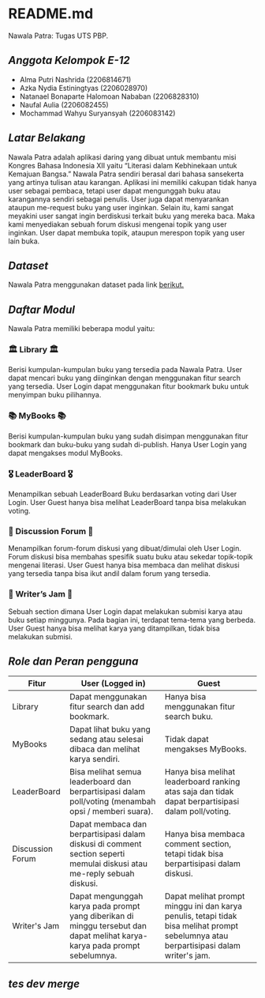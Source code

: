 # README.md
Nawala Patra: Tugas UTS PBP.

## *Anggota Kelompok E-12*
- Alma Putri Nashrida (2206814671)
- Azka Nydia Estiningtyas (2206028970)
- Natanael Bonaparte Halomoan Nababan (2206828310)
- Naufal Aulia (2206082455)
- Mochammad Wahyu Suryansyah (2206083142)

## *Latar Belakang*
Nawala Patra adalah aplikasi daring yang dibuat untuk membantu misi Kongres Bahasa Indonesia XII yaitu “Literasi dalam Kebhinekaan untuk Kemajuan Bangsa.” Nawala Patra sendiri berasal dari bahasa sansekerta yang artinya tulisan atau karangan. Aplikasi ini memiliki cakupan tidak hanya user sebagai pembaca, tetapi user dapat mengunggah buku atau karangannya sendiri sebagai penulis. User juga dapat menyarankan ataupun me-request buku yang user inginkan. Selain itu, kami sangat meyakini user sangat ingin berdiskusi terkait buku yang mereka baca. Maka kami menyediakan sebuah forum diskusi mengenai topik yang user inginkan. User dapat membuka topik, ataupun merespon topik yang user lain buka.

## *Dataset*

Nawala Patra menggunakan dataset pada link [berikut.](https://github.com/uchidalab/book-dataset/blob/master/Task1/book30-listing-test.csv)


## *Daftar Modul*

Nawala Patra memiliki beberapa modul yaitu:

### 🏛️ Library 🏛️

Berisi kumpulan-kumpulan buku yang tersedia pada Nawala Patra. User dapat mencari buku yang diinginkan dengan menggunakan fitur search yang tersedia. User Login dapat menggunakan fitur bookmark buku untuk menyimpan buku pilihannya.


### 📚 MyBooks 📚
Berisi kumpulan-kumpulan buku yang sudah disimpan menggunakan fitur bookmark dan buku-buku yang sudah di-publish. Hanya User Login yang dapat mengakses modul MyBooks.


### 🎖️ LeaderBoard 🎖️
Menampilkan sebuah LeaderBoard Buku berdasarkan voting dari User Login. User Guest hanya bisa melihat LeaderBoard tanpa bisa melakukan voting.


### 🧵 Discussion Forum 🧵
Menampilkan forum-forum diskusi yang dibuat/dimulai oleh User Login. Forum diskusi bisa membahas spesifik suatu buku atau sekedar topik-topik mengenai literasi. User Guest hanya bisa membaca dan melihat diskusi yang tersedia tanpa bisa ikut andil dalam forum yang tersedia. 


### 🧩 Writer’s Jam 🧩
Sebuah section dimana User Login dapat melakukan submisi karya atau buku setiap minggunya. Pada bagian ini, terdapat tema-tema yang berbeda. User Guest hanya bisa melihat karya yang ditampilkan, tidak bisa melakukan submisi.



## *Role dan Peran pengguna*

| Fitur | User (Logged in) | Guest |
| - | - | - |
| Library |  Dapat menggunakan fitur search dan add bookmark. | Hanya bisa menggunakan fitur search buku. |
| MyBooks | Dapat lihat buku yang sedang atau selesai dibaca dan melihat karya sendiri. | Tidak dapat mengakses MyBooks. |
| LeaderBoard | Bisa melihat semua leaderboard dan berpartisipasi dalam poll/voting (menambah opsi / memberi suara). | Hanya bisa melihat leaderboard ranking atas saja dan tidak dapat berpartisipasi dalam poll/voting. |
| Discussion Forum | Dapat membaca dan berpartisipasi dalam diskusi di comment section seperti memulai diskusi atau me-reply sebuah diskusi. | Hanya bisa membaca comment section, tetapi tidak bisa berpartisipasi dalam diskusi. |
| Writer's Jam | Dapat mengunggah karya pada prompt yang diberikan di minggu tersebut dan dapat melihat karya-karya pada prompt sebelumnya. | Dapat melihat prompt minggu ini dan karya penulis, tetapi tidak bisa melihat prompt sebelumnya atau berpartisipasi dalam writer's jam. |

## *tes dev merge*
